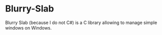 # Blurry-Slab
Blurry Slab (because I do not C#) is a C library allowing to manage simple windows on Windows.